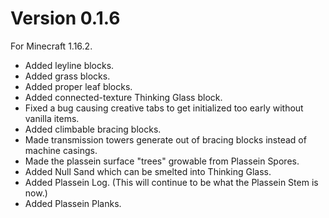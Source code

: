 # Version 0.1.6
For Minecraft 1.16.2.

* Added leyline blocks.
* Added grass blocks.
* Added proper leaf blocks.
* Added connected-texture Thinking Glass block.
* Fixed a bug causing creative tabs to get initialized too early without vanilla items.
* Added climbable bracing blocks.
* Made transmission towers generate out of bracing blocks instead of machine casings.
* Made the plassein surface "trees" growable from Plassein Spores.
* Added Null Sand which can be smelted into Thinking Glass.
* Added Plassein Log. (This will continue to be what the Plassein Stem is now.)
* Added Plassein Planks.
